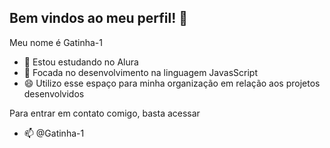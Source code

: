 ## Bem vindos ao meu perfil! 👋

Meu nome é Gatinha-1

- 🔭 Estou estudando no Alura
- 💬 Focada no desenvolvimento na linguagem JavasScript
- 😄 Utilizo esse espaço para minha organização em relação aos projetos desenvolvidos

 Para entrar em contato comigo, basta acessar
 
- 📫 @Gatinha-1


